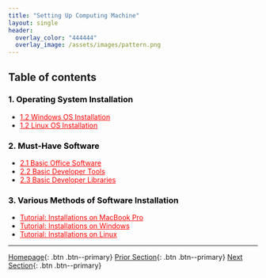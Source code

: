 ```yaml
---
title: "Setting Up Computing Machine"
layout: single
header:
  overlay_color: "444444"
  overlay_image: /assets/images/pattern.png
---
```





## Table of contents

### **<span style="color:black">1. Operating System Installation</span>**
* <a href="" style="color: red;">1.2 Windows OS Installation</a>                  <!--- [Windows OS Installation]() -->
* <a href="" style="color: red;">1.2 Linux OS Installation</a>                    <!--- [Linux OS Installation]() -->

### **<span style="color:black">2. Must-Have Software</span>**
* <a href="" style="color: red;">2.1 Basic Office Software</a>                    <!--- [Basic Office Software]() -->
* <a href="" style="color: red;">2.2 Basic Developer Tools</a>                    <!--- [Basic Developer Tools]() -->
* <a href="" style="color: red;">2.3 Basic Developer Libraries</a>                <!--- [Basic Developer Libraries]() -->

### **<span style="color:black">3. Various Methods of Software Installation</span>**
* <a href="" style="color: red;">Tutorial: Installations on MacBook Pro</a>   <!--- [Tutorial: Installations on MacBook Pro]() -->
* <a href="" style="color: red;">Tutorial: Installations on Windows</a>       <!--- [Tutorial: Installations on Windows]() -->
* <a href="" style="color: red;">Tutorial: Installations on Linux</a>         <!--- [Tutorial: Installations on Windows]() -->


---

[Homepage](../index.md){: .btn  .btn--primary}
[Prior Section](../02-IntroToCommandLine/00-IntroToCommandLine-LandingPage){: .btn  .btn--primary}
[Next Section](../04-DevelopmentEnvironment/00-DevelopmentEnvironment-LandingPage){: .btn  .btn--primary}
